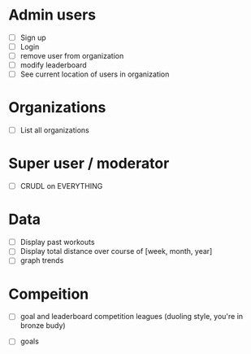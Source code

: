 # Admin users
- [ ] Sign up
- [ ] Login
- [ ] remove user from organization
- [ ] modify leaderboard
- [ ] See current location of users in organization

# Organizations
- [ ] List all organizations

# Super user / moderator
- [ ] CRUDL on EVERYTHING

# Data 
- [ ] Display past workouts
- [ ] Display total distance over course of [week, month, year]
- [ ] graph trends

# Compeition
- [ ] goal and leaderboard competition leagues (duoling style, you're in bronze budy)
- [ ] goals


